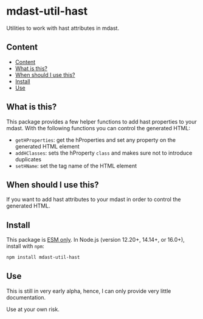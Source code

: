 # mdast-util-hast

Utilities to work with hast attributes in mdast.

## Content

- [Content](#content)
- [What is this?](#what-is-this)
- [When should I use this?](#when-should-i-use-this)
- [Install](#install)
- [Use](#use)

## What is this?

This package provides a few helper functions to add hast properties to your mdast. With the following functions you can control the generated HTML:

- `getHProperties`: get the hProperties and set any property on the generated HTML element
- `addHClasses`: sets the hProperty `class` and makes sure not to introduce duplicates
- `setHName`: set the tag name of the HTML element

## When should I use this?

If you want to add hast attributes to your mdast in order to control the generated HTML.

## Install

This package is [ESM only](https://gist.github.com/sindresorhus/a39789f98801d908bbc7ff3ecc99d99c).
In Node.js (version 12.20+, 14.14+, or 16.0+), install with `npm`:

```sh
npm install mdast-util-hast
```

## Use

This is still in very early alpha, hence, I can only provide very little documentation.

Use at your own risk.
